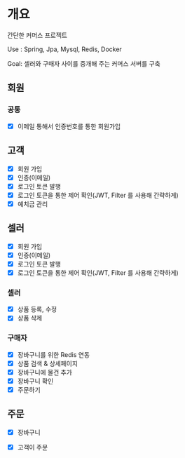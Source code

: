 # 개요
간단한 커머스 프로젝트

Use : Spring, Jpa, Mysql, Redis, Docker

Goal: 셀러와 구매자 사이를 중개해 주는 커머스 서버를 구축

## 회원
### 공통
- [x] 이메일 통해서 인증번호를 통한 회원가입

## 고객
- [x] 회원 가입
- [x] 인증(이메일)
- [x] 로그인 토큰 발행
- [x] 로그인 토큰을 통한 제어 확인(JWT, Filter 를 사용해 간략하게)
- [x] 예치금 관리

## 셀러
- [x] 회원 가입
- [x] 인증(이메일)
- [x] 로그인 토큰 발행
- [x] 로그인 토큰을 통한 제어 확인(JWT, Filter 를 사용해 간략하게)

### 셀러
- [x] 상품 등록, 수정
- [x] 상품 삭제

### 구매자
- [x] 장바구니를 위한 Redis 연동
- [x] 상품 검색 & 상세페이지
- [x] 장바구니에 물건 추가
- [x] 장바구니 확인
- [x] 주문하기

## 주문
- [x] 장바구니
- [x] 고객이 주문
 
